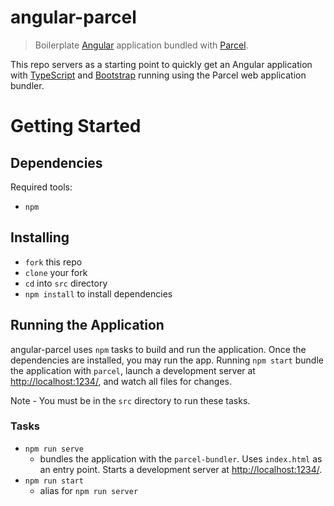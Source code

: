 # angular-parcel
> Boilerplate [Angular](https://angular.io/) application bundled with [Parcel](https://parceljs.org/).

This repo servers as a starting point to quickly get an Angular application with [TypeScript](https://www.typescriptlang.org/) and [Bootstrap](http://getbootstrap.com/) running using the Parcel web application bundler. 

# Getting Started

## Dependencies
Required tools:
 - `npm`
 
 ## Installing
 - `fork` this repo
 - `clone` your fork
 - `cd` into `src` directory
 - `npm install` to install dependencies
 
 ## Running the Application
 angular-parcel uses `npm` tasks to build and run the application. Once the dependencies are installed, you may run the app. Running `npm start` bundle the application with `parcel`, launch a development server at [http://localhost:1234/](http://localhost:1234/), and watch all files for changes.
 
 Note - You must be in the `src` directory to run these tasks.
 
 ### Tasks
 - `npm run serve`
      - bundles the application with the `parcel-bundler`. Uses `index.html` as an entry point. Starts a development server at [http://localhost:1234/](http://localhost:1234/).
 - `npm run start`
      - alias for `npm run server`
